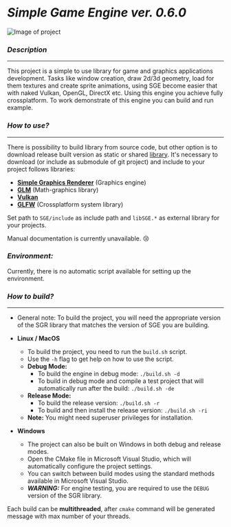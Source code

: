 # ***Simple Game Engine ver. 0.6.0***

![Image of project](https://i.postimg.cc/nzL371mC/sge.png)

### *Description*
___
This project is a simple to use library for game and graphics applications development. Tasks like window creation, draw 2d/3d geometry, load for them textures and create sprite animations, using SGE become easier that with naked Vulkan, OpenGL, DirectX etc. Using this engine you achieve fully crossplatform. To work demonstrate of this engine you can build and run example.

### *How to use?*
___

There is possibility to build library from source code, but other
option is to download release built version as static or shared
[library](https://github.com/xxxmonsterxxx/SGE/releases). It's necessary to download (or include as submodule of git project) and include to your
project follows libraries:    
- [**Simple Graphics Renderer**](https://github.com/xxxmonsterxxx/SGR) (Graphics engine)
- [**GLM**](https://github.com/g-truc/glm) (Math-graphics library)
- [**Vulkan**](https://www.lunarg.com/vulkan-sdk)
- [**GLFW**](https://github.com/glfw/glfw) (Crossplatform system library)

Set path to `SGE/include` as include path and
`libSGE.*` as external library
for your projects.

Manual documentation is currently unavailable. :cry:

### *Environment:*
Currently, there is no automatic script available for setting up the environment.

### *How to build?*
___

- General note:
  To build the project, you will need the appropriate version of the SGR library that matches the version of SGE you are building.

- **Linux / MacOS**
  - To build the project, you need to run the `build.sh` script.
  - Use the `-h` flag to get help on how to use the script.
  - **Debug Mode:**
    - To build the engine in debug mode: `./build.sh -d`
    - To build in debug mode and compile a test project that will automatically run after the build: `./build.sh -de`
  - **Release Mode:**
    - To build the release version: `./build.sh -r`
    - To build and then install the release version: `./build.sh -ri`
  - **Note:** You might need superuser privileges for installation.

- **Windows**
  - The project can also be built on Windows in both debug and release modes.
  - Open the CMake file in Microsoft Visual Studio, which will automatically configure the project settings.
  - You can switch between build modes using the standard methods available in Microsoft Visual Studio.
  - ***WARNING:***
    For engine testing, you are required to use the `DEBUG` version of the SGR library.



Each build can be **multithreaded**, after `cmake` command will be generated message with max number of your threads.